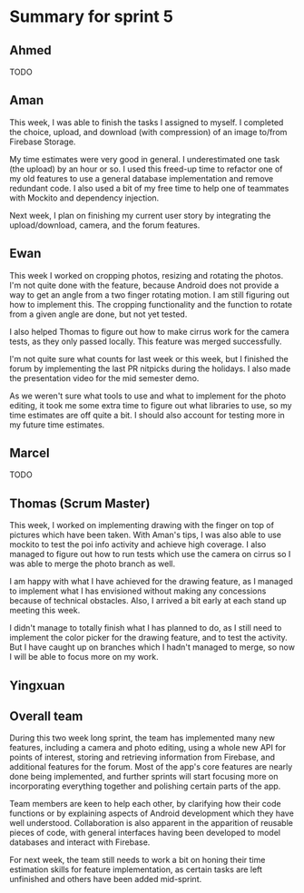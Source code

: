 # Summary for sprint 5

## Ahmed

TODO


## Aman

This week, I was able to finish the tasks I assigned to myself. I completed the choice, upload, and download (with compression) of an image to/from Firebase Storage.

My time estimates were very good in general. I underestimated one task (the upload) by an hour or so. I used this freed-up time to refactor one of my old features to use a general database implementation and remove redundant code. I also used a bit of my free time to help one of teammates with Mockito and dependency injection.

Next week, I plan on finishing my current user story by integrating the upload/download, camera, and the forum features. 


## Ewan

This week I worked on cropping photos, resizing and rotating the photos. I'm not quite done with the feature, because Android does not provide a way to get an angle from a two finger rotating motion. I am still figuring out how to implement this. The cropping functionality and the function to rotate from a given angle are done, but not yet tested.

I also helped Thomas to figure out how to make cirrus work for the camera tests, as they only passed locally. This feature was merged successfully.

I'm not quite sure what counts for last week or this week, but I finished the forum by implementing the last PR nitpicks during the holidays. I also made the presentation video for the mid semester demo.

As we weren't sure what tools to use and what to implement for the photo editing, it took me some extra time to figure out what libraries to use, so my time estimates are off quite a bit. I should also account for testing more in my future time estimates.

## Marcel 

TODO


## Thomas (Scrum Master)

This week, I worked on implementing drawing with the finger on top of pictures which have been taken. With Aman's tips, I was also able to use mockito to test the poi info activity and achieve high coverage. I also managed to figure out how to run tests which use the camera on cirrus so I was able to merge the photo branch as well.

I am happy with what I have achieved for the drawing feature, as I managed to implement what I has envisioned without making any concessions because of technical obstacles. Also, I arrived a bit early at each stand up meeting this week.

I didn't manage to totally finish what I has planned to do, as I still need to implement the color picker for the drawing feature, and to test the activity. But I have caught up on branches which I hadn't managed to merge, so now I will be able to focus more on my work.


## Yingxuan



## Overall team

During this two week long sprint, the team has implemented many new features, including a camera and photo editing, using a whole new API for points of interest, storing and retrieving information from Firebase, and additional features for the forum. Most of the app's core features are nearly done being implemented, and further sprints will start focusing more on incorporating everything together and polishing certain parts of the app.

Team members are keen to help each other, by clarifying how their code functions or by explaining aspects of Android development which they have well understood. Collaboration is also apparent in the apparition of reusable pieces of code, with general interfaces having been developed to model databases and interact with Firebase.

For next week, the team still needs to work a bit on honing their time estimation skills for feature implementation, as certain tasks are left unfinished and others have been added mid-sprint.


